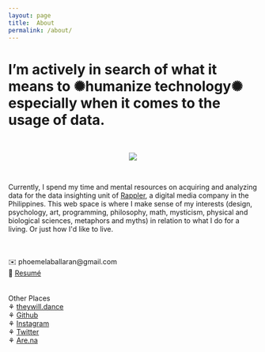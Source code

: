 ```yaml
---
layout: page
title:  About
permalink: /about/
---
```

<h1>I’m actively in search of what it means to ✺humanize technology✺ especially when it comes to the usage of data.</h1>
<br>
<p align="center"><img class=small src="https://phoemelaballaran.github.io/assets/sample/about/about.png"/></p>
<br>
<p>Currently, I spend my time and mental resources on acquiring and analyzing data for the data insighting unit of <a href="https://www.rappler.com" target="_blank">Rappler</a>, a digital media company in the Philippines. This web space is where I make sense of my interests (design, psychology, art, programming, philosophy, math, mysticism, physical and biological sciences, metaphors and myths) in relation to what I do for a living. Or just how I'd like to live.</p>
<br><br>✉️ phoemelaballaran@gmail.com
<br>💼 <a href="https://phoemelaballaran.github.io/resume">Resumé</a>
<br><br>
<br>Other Places 
<br>⚘ <a href="https://www.theywill.dance" target="_blank">theywill.dance</a>
<br>⚘ <a href="https://github.com/phoemelaballaran" target="_blank">Github</a>
<br>⚘ <a href="https://instagram.com/phoemelaballaran" target="_blank">Instagram</a>
<br>⚘ <a href="https://twitter.com/theywill_dance" target="_blank">Twitter</a>
<br>⚘ <a href="https://are.na/phoemela-ballaran" target="_blank">Are.na</a>
